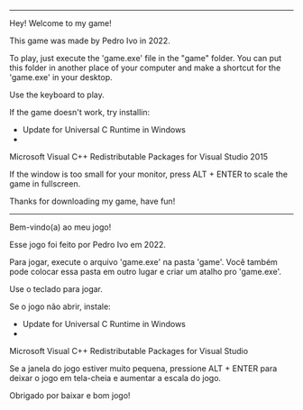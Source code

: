 -------------------------------------------------------------------------------------

Hey! Welcome to my game!

This game was made by Pedro Ivo in 2022.

To play, just execute the 'game.exe' file in the "game" folder. You can put this 
folder in another place of your computer and make a shortcut for the 'game.exe' in
your desktop.

Use the keyboard to play.

If the game doesn't work, try installin:
- Update for Universal C Runtime in Windows
- 
Microsoft Visual C++ Redistributable Packages for Visual Studio 2015

If the window is too small for your monitor, press ALT + ENTER to scale the game
in fullscreen.

Thanks for downloading my game, have fun!

-------------------------------------------------------------------------------------

Bem-vindo(a) ao meu jogo!

Esse jogo foi feito por Pedro Ivo em 2022.

Para jogar, execute o arquivo 'game.exe' na pasta 'game'. Você também pode colocar 
essa pasta em outro lugar e criar um atalho pro 'game.exe'.

Use o teclado para jogar.

Se o jogo não abrir, instale:
- Update for Universal C Runtime in Windows
- 
Microsoft Visual C++ Redistributable Packages for Visual Studio 

Se a janela do jogo estiver muito pequena, pressione ALT + ENTER para deixar
o jogo em tela-cheia e aumentar a escala do jogo.

Obrigado por baixar e bom jogo!
